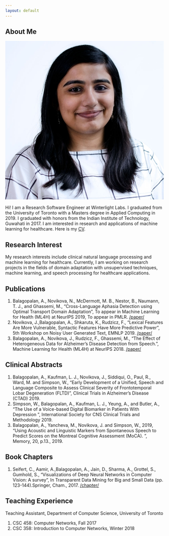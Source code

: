 ```yaml
---
layout: default
---
```


## About Me

<img class="profile-picture" src="website_image.jpg">

Hi! I am a Research Software Engineer at Winterlight Labs. I graduated from the University of Toronto with a Masters degree in Applied Computing in 2019. I graduated with honors from the Indian Institute of Technology, Guwahati in 2017. I am interested in research and applications of machine learning for healthcare. Here is my [CV](https://aparna-b.github.io/researcher/resume.pdf).

## Research Interest

My research interests include clinical natural language processing and machine learning for healthcare. Currently, I am working on research projects in the fields of domain adaptation with unsupervised techniques, machine learning, and speech processing for healthcare applications.

## Publications

1. Balagopalan, A., Novikova, N., McDermott, M. B., Nestor, B., Naumann, T. J., and Ghassemi, M., “Cross-Language Aphasia Detection using Optimal Transport Domain Adaptation”, To appear in Machine Learning for Health (ML4H) at NeurIPS 2019, To appear in PMLR. [/paper/](https://arxiv.org/pdf/1912.04370.pdf)
2. Novikova, J.,Balagopalan, A., Shkaruta, K.,  Rudzicz, F., “Lexical Features Are More Vulnerable, Syntactic Features Have More Predictive Power”, 5th Workshop on Noisy User Generated Text, EMNLP 2019. [/paper/](https://www.aclweb.org/anthology/D19-5556.pdf)
3. Balagopalan, A., Novikova, J., Rudzicz, F.,  Ghassemi, M., “The Effect of Heterogeneous Data for Alzheimer’s Disease Detection from Speech.”, Machine Learning for Health (ML4H) at NeurIPS 2018. [/paper/](https://arxiv.org/pdf/1811.12254.pdf)


## Clinical Abstracts

1. Balagopalan, A., Kaufman, L. J., Novikova, J., Siddiqui, O., Paul, R., Ward, M. and Simpson, W., “Early Development of a Unified, Speech and Language Composite to Assess Clinical Severity of Frontotemporal Lobar Degeneration (FLTD)”, Clinical Trials in Alzheimer’s Disease (CTAD) 2019.
2. Simpson, W., Balagopalan, A., Kaufman, L. J., Yeung, A., and Butler, A., “The Use of a Voice-based Digital Biomarker in Patients With Depression ”, International Society for CNS Clinical Trials and Methodology 2019.
3. Balagopalan, A., Yancheva, M., Novikova, J. and Simpson, W., 2019, “Using Acoustic and Linguistic Markers from Spontaneous Speech to Predict Scores on the Montreal Cognitive Assessment (MoCA). ”, Memory, 20, p.13., 2019.


## Book Chapters

1. Seifert, C., Aamir, A.,Balagopalan, A., Jain, D., Sharma, A., Grottel, S.,  Gumhold, S., “Visualizations of Deep Neural Networks in Computer Vision:  A survey”, In Transparent Data Mining for Big and Small Data (pp.  123-144).Springer, Cham., 2017. [/chapter/](https://www.springerprofessional.de/en/visualizations-of-deep-neural-networks-in-computer-vision-a-surv/12273622)

## Teaching Experience

Teaching Assistant, Department of Computer Science, University of Toronto
1. CSC 458:  Computer Networks, Fall 2017
2. CSC 358:  Introduction to Computer Networks, Winter 2018

